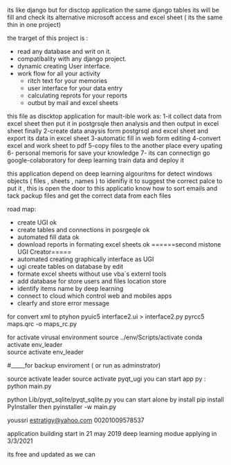 
its like django but for disctop application
the same django tables its will be fill and check 
its alternative microsoft access and excel sheet ( its the same thin in one project)


the trarget of this project is :
- read any database and writ on it.
- compatibality with any django project.
- dynamic creating User interface.
- work flow for all your activity 
    - ritch text for your memories
    - user interface for your data entry
    - calculating reprots for your reports
    - outbut by mail and excel sheets

this file as discktop application for mault-ible work as:
1-it collect data from excel sheet then put it in postgrsqle then analysis and then output in excel sheet finally 
2-create data anaysis form postgrsql and excel sheet and export its data in excel sheet
3-automatic fill in web form editing 
4-convert excel and work sheet to pdf
5-copy files to the another place every upating 
6- personal memoris for save your knowledge
7- its can connectign go google-colaboratory for deep learning train data and deploy it

this application depend on deep learning algouritms for detect windows objects ( files , sheets , names ) to idenifiy it to suggest the correct palce to put it , this is open the door to this applicatio know how to sort emails and tack packup files and get the correct data from each files

road map:
- create UGI                                                ok
- create tables and connections in posrgeqle                ok
- automated fill data                                       ok
- download reports in formating excel sheets                ok
        ======second mistone UGI Creator=====
- automated creating  graphically  interface as UGI
- ugi create tables on database by edit         
- formate excel sheets without use vba`s externl tools
- add database for store users and files location store
- identify items name by deep learning
- connect to cloud which control web and mobiles apps
- clearfy and store error message

for convert xml to ptyhon 
pyuic5 interface2.ui > interface2.py
pyrcc5 maps.qrc -o maps_rc.py

for activate virusal environment
source ../env/Scripts/activate
conda activate env_leader   
source activate env_leader

#_____for backup enviroment ( or run as adminstrator)

source activate leader
source activate pyqt_ugi
you can start app py :
python main.py

python Lib/pyqt_sqlite/pyqt_sqlite.py
you can start alone by install
pip install PyInstaller
then
pyinstaller -w main.py

 youssri
 estratigy@yahoo.com 
 00201009578537

application building start in 21 may 2019
deep learning modue applying in 3/3/2021

its free and updated as we can